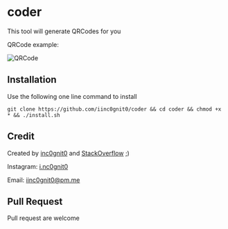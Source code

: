 # coder

This tool will generate QRCodes for you

QRCode example:

![QRCode](https://github.com/iinc0gnit0/coder/blob/master/inc0gnit0.png)

## Installation

Use the following one line command to install

`git clone https://github.com/iinc0gnit0/coder && cd coder && chmod +x * && ./install.sh`

## Credit

Created by [inc0gnit0](https://github.com/iinc0gnit0) and [StackOverflow](https://stackoverflow.com) ;)

Instagram: [i.nc0gnit0](https://instagram.com/i.nc0gnit0)

Email: iinc0gnit0@pm.me

## Pull Request

Pull request are welcome

